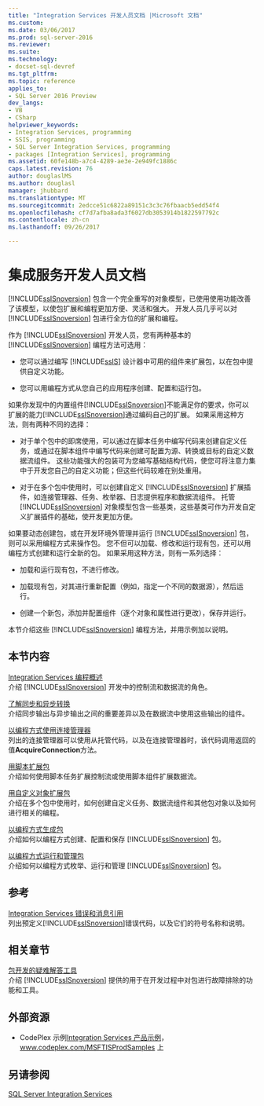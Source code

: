 ```yaml
---
title: "Integration Services 开发人员文档 |Microsoft 文档"
ms.custom: 
ms.date: 03/06/2017
ms.prod: sql-server-2016
ms.reviewer: 
ms.suite: 
ms.technology:
- docset-sql-devref
ms.tgt_pltfrm: 
ms.topic: reference
applies_to:
- SQL Server 2016 Preview
dev_langs:
- VB
- CSharp
helpviewer_keywords:
- Integration Services, programming
- SSIS, programming
- SQL Server Integration Services, programming
- packages [Integration Services], programming
ms.assetid: 60fe148b-a7c4-4289-ae3e-2e949fc1886c
caps.latest.revision: 76
author: douglaslMS
ms.author: douglasl
manager: jhubbard
ms.translationtype: MT
ms.sourcegitcommit: 2edcce51c6822a89151c3c3c76fbaacb5edd54f4
ms.openlocfilehash: cf7d7afba8ada3f6027db3053914b1822597792c
ms.contentlocale: zh-cn
ms.lasthandoff: 09/26/2017

---
```

# <a name="integration-services-developer-documentation"></a>集成服务开发人员文档
  [!INCLUDE[ssISnoversion](../includes/ssisnoversion-md.md)] 包含一个完全重写的对象模型，已使用使用功能改善了该模型，以使包扩展和编程更加方便、灵活和强大。 开发人员几乎可以对 [!INCLUDE[ssISnoversion](../includes/ssisnoversion-md.md)] 包进行全方位的扩展和编程。  
  
 作为 [!INCLUDE[ssISnoversion](../includes/ssisnoversion-md.md)] 开发人员，您有两种基本的 [!INCLUDE[ssISnoversion](../includes/ssisnoversion-md.md)] 编程方法可选用：  
  
-   您可以通过编写 [!INCLUDE[ssIS](../includes/ssis-md.md)] 设计器中可用的组件来扩展包，以在包中提供自定义功能。  
  
-   您可以用编程方式从您自己的应用程序创建、配置和运行包。  
  
 如果你发现中的内置组件[!INCLUDE[ssISnoversion](../includes/ssisnoversion-md.md)]不能满足你的要求，你可以扩展的能力[!INCLUDE[ssISnoversion](../includes/ssisnoversion-md.md)]通过编码自己的扩展。 如果采用这种方法，则有两种不同的选择：  
  
-   对于单个包中的即席使用，可以通过在脚本任务中编写代码来创建自定义任务，或通过在脚本组件中编写代码来创建可配置为源、转换或目标的自定义数据流组件。 这些功能强大的包装可为您编写基础结构代码，使您可将注意力集中于开发您自己的自定义功能；但这些代码较难在别处重用。  
  
-   对于在多个包中使用时，可以创建自定义 [!INCLUDE[ssISnoversion](../includes/ssisnoversion-md.md)] 扩展插件，如连接管理器、任务、枚举器、日志提供程序和数据流组件。 托管 [!INCLUDE[ssISnoversion](../includes/ssisnoversion-md.md)] 对象模型包含一些基类，这些基类可作为开发自定义扩展插件的基础，使开发更加方便。  
  
 如果要动态创建包，或在开发环境外管理并运行 [!INCLUDE[ssISnoversion](../includes/ssisnoversion-md.md)] 包，则可以采用编程方式来操作包。 您不但可以加载、修改和运行现有包，还可以用编程方式创建和运行全新的包。 如果采用这种方法，则有一系列选择：  
  
-   加载和运行现有包，不进行修改。  
  
-   加载现有包，对其进行重新配置（例如，指定一个不同的数据源），然后运行。  
  
-   创建一个新包，添加并配置组件（逐个对象和属性进行更改），保存并运行。  
  
 本节介绍这些 [!INCLUDE[ssISnoversion](../includes/ssisnoversion-md.md)] 编程方法，并用示例加以说明。  
  
## <a name="in-this-section"></a>本节内容  
 [Integration Services 编程概述](../integration-services/integration-services-programming-overview.md)  
 介绍 [!INCLUDE[ssISnoversion](../includes/ssisnoversion-md.md)] 开发中的控制流和数据流的角色。  
  
 [了解同步和异步转换](../integration-services/understanding-synchronous-and-asynchronous-transformations.md)  
 介绍同步输出与异步输出之间的重要差异以及在数据流中使用这些输出的组件。  
  
 [以编程方式使用连接管理器](../integration-services/working-with-connection-managers-programmatically.md)  
 列出的连接管理器可以使用从托管代码，以及在连接管理器时，该代码调用返回的值**AcquireConnection**方法。  
  
 [用脚本扩展包](../integration-services/extending-packages-scripting/extending-packages-with-scripting.md)  
 介绍如何使用脚本任务扩展控制流或使用脚本组件扩展数据流。  
  
 [用自定义对象扩展包](../integration-services/extending-packages-custom-objects/extending-packages-with-custom-objects.md)  
 介绍在多个包中使用时，如何创建自定义任务、数据流组件和其他包对象以及如何进行相关的编程。  
  
 [以编程方式生成包](../integration-services/building-packages-programmatically/building-packages-programmatically.md)  
 介绍如何以编程方式创建、配置和保存 [!INCLUDE[ssISnoversion](../includes/ssisnoversion-md.md)] 包。  
  
 [以编程方式运行和管理包](../integration-services/run-manage-packages-programmatically/running-and-managing-packages-programmatically.md)  
 介绍如何以编程方式枚举、运行和管理 [!INCLUDE[ssISnoversion](../includes/ssisnoversion-md.md)] 包。  
  
## <a name="reference"></a>参考  
 [Integration Services 错误和消息引用](../integration-services/integration-services-error-and-message-reference.md)  
 列出预定义[!INCLUDE[ssISnoversion](../includes/ssisnoversion-md.md)]错误代码，以及它们的符号名称和说明。  
  
## <a name="related-sections"></a>相关章节  
 [包开发的疑难解答工具](../integration-services/troubleshooting/troubleshooting-tools-for-package-development.md)  
 介绍 [!INCLUDE[ssISnoversion](../includes/ssisnoversion-md.md)] 提供的用于在开发过程中对包进行故障排除的功能和工具。  
  
## <a name="external-resources"></a>外部资源  
  
-   CodePlex 示例[Integration Services 产品示例](http://go.microsoft.com/fwlink/?LinkID=131204)，www.codeplex.com/MSFTISProdSamples 上  
  
## <a name="see-also"></a>另请参阅  
 [SQL Server Integration Services](../integration-services/sql-server-integration-services.md)  
  
  
